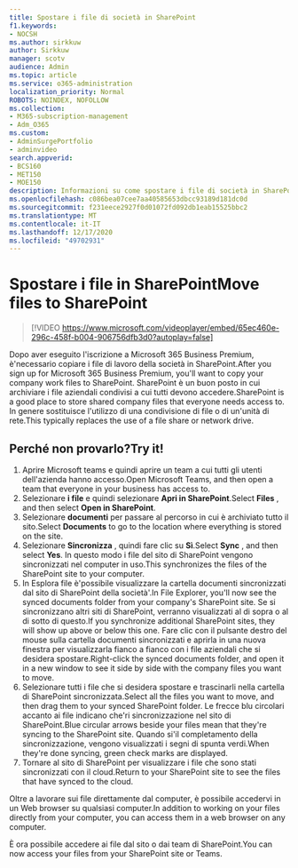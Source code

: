 ```yaml
---
title: Spostare i file di società in SharePoint
f1.keywords:
- NOCSH
ms.author: sirkkuw
author: Sirkkuw
manager: scotv
audience: Admin
ms.topic: article
ms.service: o365-administration
localization_priority: Normal
ROBOTS: NOINDEX, NOFOLLOW
ms.collection:
- M365-subscription-management
- Adm_O365
ms.custom:
- AdminSurgePortfolio
- adminvideo
search.appverid:
- BCS160
- MET150
- MOE150
description: Informazioni su come spostare i file di società in SharePoint.
ms.openlocfilehash: c086bea07cee7aa40585653dbcc93189d181dc0d
ms.sourcegitcommit: f231eece2927f0d01072fd092db1eab15525bbc2
ms.translationtype: MT
ms.contentlocale: it-IT
ms.lasthandoff: 12/17/2020
ms.locfileid: "49702931"
---
```

# <a name="move-files-to-sharepoint"></a><span data-ttu-id="93866-103">Spostare i file in SharePoint</span><span class="sxs-lookup"><span data-stu-id="93866-103">Move files to SharePoint</span></span>

> [!VIDEO https://www.microsoft.com/videoplayer/embed/65ec460e-296c-458f-b004-906756dfb3d0?autoplay=false]

<span data-ttu-id="93866-104">Dopo aver eseguito l'iscrizione a Microsoft 365 Business Premium, è&#39;necessario copiare i file di lavoro della società in SharePoint.</span><span class="sxs-lookup"><span data-stu-id="93866-104">After you sign up for Microsoft 365 Business Premium, you&#39;ll want to copy your company work files to SharePoint.</span></span> <span data-ttu-id="93866-105">SharePoint è un buon posto in cui archiviare i file aziendali condivisi a cui tutti devono accedere.</span><span class="sxs-lookup"><span data-stu-id="93866-105">SharePoint is a good place to store shared company files that everyone needs access to.</span></span> <span data-ttu-id="93866-106">In genere sostituisce l'utilizzo di una condivisione di file o di un'unità di rete.</span><span class="sxs-lookup"><span data-stu-id="93866-106">This typically replaces the use of a file share or network drive.</span></span>

## <a name="try-it"></a><span data-ttu-id="93866-107">Perché non provarlo?</span><span class="sxs-lookup"><span data-stu-id="93866-107">Try it!</span></span>

1. <span data-ttu-id="93866-108">Aprire Microsoft teams e quindi aprire un team a cui tutti gli utenti dell'azienda hanno accesso.</span><span class="sxs-lookup"><span data-stu-id="93866-108">Open Microsoft Teams, and then open a team that everyone in your business has access to.</span></span>
2. <span data-ttu-id="93866-109">Selezionare  **i file** e quindi selezionare  **Apri in SharePoint**.</span><span class="sxs-lookup"><span data-stu-id="93866-109">Select  **Files** , and then select  **Open in SharePoint**.</span></span>
3. <span data-ttu-id="93866-110">Selezionare  **documenti** per passare al percorso in cui è archiviato tutto il sito.</span><span class="sxs-lookup"><span data-stu-id="93866-110">Select  **Documents** to go to the location where everything is stored on the site.</span></span>
4. <span data-ttu-id="93866-111">Selezionare  **Sincronizza** , quindi fare clic su  **Sì**.</span><span class="sxs-lookup"><span data-stu-id="93866-111">Select  **Sync** , and then select  **Yes**.</span></span> <span data-ttu-id="93866-112">In questo modo i file del sito di SharePoint vengono sincronizzati nel computer in uso.</span><span class="sxs-lookup"><span data-stu-id="93866-112">This synchronizes the files of the SharePoint site to your computer.</span></span>
5. <span data-ttu-id="93866-113">In Esplora file è&#39;possibile visualizzare la cartella documenti sincronizzati dal sito di SharePoint della società&#39;.</span><span class="sxs-lookup"><span data-stu-id="93866-113">In File Explorer, you&#39;ll now see the synced documents folder from your company&#39;s SharePoint site.</span></span> <span data-ttu-id="93866-114">Se si sincronizzano altri siti di SharePoint, verranno visualizzati al di sopra o al di sotto di questo.</span><span class="sxs-lookup"><span data-stu-id="93866-114">If you synchronize additional SharePoint sites, they will show up above or below this one.</span></span> <span data-ttu-id="93866-115">Fare clic con il pulsante destro del mouse sulla cartella documenti sincronizzati e aprirla in una nuova finestra per visualizzarla fianco a fianco con i file aziendali che si desidera spostare.</span><span class="sxs-lookup"><span data-stu-id="93866-115">Right-click the synced documents folder, and open it in a new window to see it side by side with the company files you want to move.</span></span>
6. <span data-ttu-id="93866-116">Selezionare tutti i file che si desidera spostare e trascinarli nella cartella di SharePoint sincronizzata.</span><span class="sxs-lookup"><span data-stu-id="93866-116">Select all the files you want to move, and then drag them to your synced SharePoint folder.</span></span> <span data-ttu-id="93866-117">Le frecce blu circolari accanto ai file indicano che&#39;ri sincronizzazione nel sito di SharePoint.</span><span class="sxs-lookup"><span data-stu-id="93866-117">Blue circular arrows beside your files mean that they&#39;re syncing to the SharePoint site.</span></span> <span data-ttu-id="93866-118">Quando si&#39;il completamento della sincronizzazione, vengono visualizzati i segni di spunta verdi.</span><span class="sxs-lookup"><span data-stu-id="93866-118">When they&#39;re done syncing, green check marks are displayed.</span></span>
7. <span data-ttu-id="93866-119">Tornare al sito di SharePoint per visualizzare i file che sono stati sincronizzati con il cloud.</span><span class="sxs-lookup"><span data-stu-id="93866-119">Return to your SharePoint site to see the files that have synced to the cloud.</span></span>

<span data-ttu-id="93866-120">Oltre a lavorare sui file direttamente dal computer, è possibile accedervi in un Web browser su qualsiasi computer.</span><span class="sxs-lookup"><span data-stu-id="93866-120">In addition to working on your files directly from your computer, you can access them in a web browser on any computer.</span></span>

<span data-ttu-id="93866-121">È ora possibile accedere ai file dal sito o dai team di SharePoint.</span><span class="sxs-lookup"><span data-stu-id="93866-121">You can now access your files from your SharePoint site or Teams.</span></span>